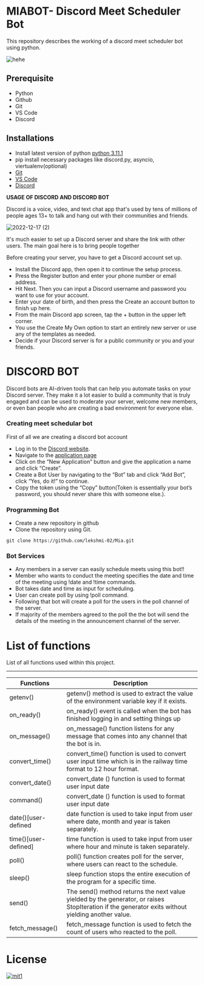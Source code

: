 # MIABOT- Discord Meet Scheduler Bot

This repository describes the working of a discord meet scheduler bot using python.

![hehe](https://user-images.githubusercontent.com/85625961/208255209-dc19cd68-9a97-45d1-85f8-94f8601b9b0d.jpg)



## Prerequisite

* Python 
* Github
* Git
* VS Code
* Discord

## Installations

* Install latest version of python [python 3.11.1](https://www.python.org/downloads/)
* pip install necessary packages like discord.py, asyncio, viertualenv(optional)
* [Git](https://git-scm.com/downloads)
* [VS Code](https://code.visualstudio.com/download)
* [Discord](https://discord.com/download)

**USAGE OF DISCORD AND DISCORD BOT**

Discord is a voice, video, and text chat app that's used by tens of millions of people ages 13+ to talk and hang out with their communities and friends.


![2022-12-17 (2)](https://user-images.githubusercontent.com/85625961/208255691-3fdb8d27-7453-408b-a502-da056d7f2918.png)

It's much easier to set up a Discord server and share the link with other users. The main goal here is to bring people together

Before creating your server, you have to get a Discord account set up. 

* Install the Discord app, then open it to continue the setup process.
* Press the Register button and enter your phone number or email address.
* Hit Next. Then you can input a Discord username and password you want to use for your account.
* Enter your date of birth, and then press the Create an account button to finish up here.
* From the main Discord app screen, tap the + button in the upper left corner.
* You use the Create My Own option to start an entirely new server or use any of the templates as needed.
* Decide if your Discord server is for a public community or you and your friends.


<h1> DISCORD BOT</h1>

Discord bots are AI-driven tools that can help you automate tasks on your Discord server. They make it a lot easier to build a community that is truly engaged and can be used to moderate your server, welcome new members, or even ban people who are creating a bad environment for everyone else.
<h3>Creating meet schedular bot</h3>

First of all we are creating a discord bot account
* Log in to the [Discord website](https://discord.com/).  
* Navigate to the [application page](https://discord.com/developers/applications)
* Click on the “New Application” button and give the application a name and click “Create”.
* Create a Bot User by navigating to the “Bot” tab and click “Add Bot”, click “Yes, do it!” to continue.
* Copy the token using the “Copy” button(Token is essentially your bot’s password, you should never share this with someone else.).


### Programming Bot
* Create a new repository in github
* Clone the repository using Git.

```
git clone https://github.com/lekshmi-02/Mia.git
```

### Bot Services

* Any members in a server can easily schedule meets using this bot!!
* Member who wants to conduct the meeting specifies the date and time of the meeting using !date and !time   commands.
* Bot takes date and time as input for scheduling.
* User can create poll by using !poll command.
* Following that bot will create a poll for the users in the poll channel of the server.
* If majority of the members agreed to the poll the the bot will send the details of the meeting in the     announcement channel of the server. 


# List of functions


List of all functions used within this project.

---

| Functions | Description |
| --------- | ----------- |
|getenv()|getenv() method is used to extract the value of the environment variable key if it exists.|
|on_ready()|on_ready() event is called when the bot has finished logging in and setting things up|
|on_message()|on_message() function listens for any message that comes into any channel that the bot is in.|
|convert_time()|convert_time() function is used to convert user input time which is in the railway time format to 12 hour format.|
|convert_date()|convert_date () function is used to format user input date|
|command()|convert_date () function is used to format user input date|
|date()[user-defined|date function is used to take input from user where date, month and year is taken separately.|
|time()[user-defined]|time function is used to take input from user where hour and minute is taken separately.|
|poll()|poll() function creates poll for the server, where users can react to the schedule.|
|sleep()|sleep function stops the entire execution of the program for a specific time. |
|send()|The send() method returns the next value yielded by the generator, or raises StopIteration if the generator exits without yielding another value.|
|fetch_message()|fetch_message function is used to fetch the count of users who reacted to the poll.|



# License

[![mit1](https://user-images.githubusercontent.com/85625961/208289339-9fc9a81e-53f3-46d4-bb1e-d34dd8cbf4e5.jpg)](https://opensource.org/licenses/MIT)

